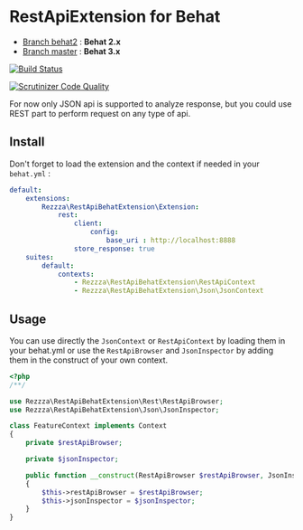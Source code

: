 # RestApiExtension for Behat
* [Branch behat2](https://github.com/rezzza/rest-api-behat-extension/tree/behat-2.x) : **Behat 2.x**
* [Branch master](https://github.com/rezzza/rest-api-behat-extension/tree/master) : **Behat 3.x**

[![Build Status](https://travis-ci.org/rezzza/rest-api-behat-extension.png?branch=master)](https://travis-ci.org/rezzza/rest-api-behat-extension)

[![Scrutinizer Code Quality](https://scrutinizer-ci.com/g/rezzza/rest-api-behat-extension/badges/quality-score.png?b=master)](https://scrutinizer-ci.com/g/rezzza/rest-api-behat-extension/?branch=master)

For now only JSON api is supported to analyze response, but you could use REST part to perform request on any type of api.

## Install
Don't forget to load the extension and the context if needed in your `behat.yml` :
```yaml
default:
    extensions:
        Rezzza\RestApiBehatExtension\Extension:
            rest:
                client:
                    config:
                        base_uri : http://localhost:8888
                store_response: true
    suites:
        default:
            contexts:
                - Rezzza\RestApiBehatExtension\RestApiContext
                - Rezzza\RestApiBehatExtension\Json\JsonContext
```

## Usage
You can use directly the `JsonContext` or `RestApiContext` by loading them in your behat.yml or use the `RestApiBrowser` and `JsonInspector` by adding them in the construct of your own context.

```php
<?php
/**/

use Rezzza\RestApiBehatExtension\Rest\RestApiBrowser;
use Rezzza\RestApiBehatExtension\Json\JsonInspector;

class FeatureContext implements Context
{
    private $restApiBrowser;

    private $jsonInspector;

    public function __construct(RestApiBrowser $restApiBrowser, JsonInspector $jsonInspector)
    {
        $this->restApiBrowser = $restApiBrowser;
        $this->jsonInspector = $jsonInspector;
    }
}
```

